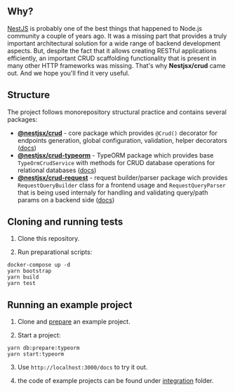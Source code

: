 ## Why?

[NestJS](https://github.com/nestjs/nest) is probably one of the best things that happened to Node.js community a couple of years ago. It was a missing part that provides a truly important architectural solution for a wide range of backend development aspects. But, despite the fact that it allows creating RESTful applications efficiently, an important CRUD scaffolding functionality that is present in many other HTTP frameworks was missing. That's why **Nestjsx/crud** came out. And we hope you'll find it very useful.

## Structure

The project follows monorepository structural practice and contains several packages:

- [**@nestjsx/crud**](https://www.npmjs.com/package/@nestjsx/crud) - core package which provides `@Crud()` decorator for endpoints generation, global configuration, validation, helper decorators ([docs](https://github.com/nestjsx/crud/wiki/Controllers))
- [**@nestjsx/crud-typeorm**](https://www.npmjs.com/package/@nestjsx/crud-typeorm) - TypeORM package which provides base `TypeOrmCrudService` with methods for CRUD database operations for relational databases ([docs]())
- [**@nestjsx/crud-request**](https://www.npmjs.com/package/@nestjsx/crud-request) - request builder/parser package wich provides `RequestQueryBuilder` class for a frontend usage and `RequestQueryParser` that is being used internaly for handling and validating query/path params on a backend side ([docs]())

## Cloning and running tests

1. Clone this repository.

2. Run preparational scripts:

```shell
docker-compose up -d
yarn bootstrap
yarn build
yarn test
```

## Running an example project

1. Clone and [prepare](#cloning-and-running-tests) an example project.

2. Start a project:

```shell
yarn db:prepare:typeorm
yarn start:typeorm
```

3. Use `http://localhost:3000/docs` to try it out.

4. the code of example projects can be found under [integration](https://github.com/nestjsx/crud/tree/master/integration) folder.
